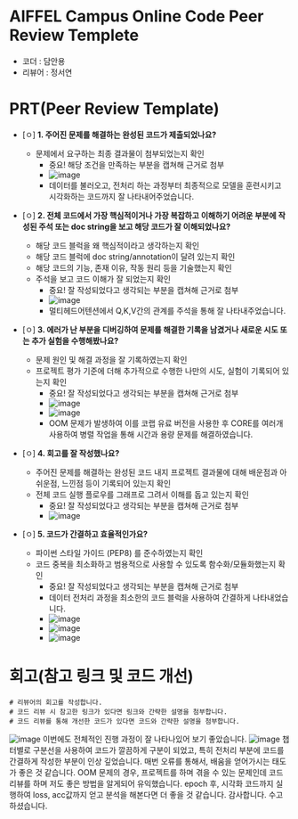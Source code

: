 # AIFFEL Campus Online Code Peer Review Templete
- 코더 : 담안용
- 리뷰어 : 정서연


# PRT(Peer Review Template)
- [ㅇ]  **1. 주어진 문제를 해결하는 완성된 코드가 제출되었나요?**
    - 문제에서 요구하는 최종 결과물이 첨부되었는지 확인
        - 중요! 해당 조건을 만족하는 부분을 캡쳐해 근거로 첨부
        - ![image](https://github.com/user-attachments/assets/20970497-928a-4b15-801b-28c5a523d54e)
        - 데이터를 불러오고, 전처리 하는 과정부터 최종적으로 모델을 훈련시키고 시각화하는 코드까지 잘 나타내어주었습니다.

    
- [ㅇ]  **2. 전체 코드에서 가장 핵심적이거나 가장 복잡하고 이해하기 어려운 부분에 작성된 
주석 또는 doc string을 보고 해당 코드가 잘 이해되었나요?**
    - 해당 코드 블럭을 왜 핵심적이라고 생각하는지 확인
    - 해당 코드 블럭에 doc string/annotation이 달려 있는지 확인
    - 해당 코드의 기능, 존재 이유, 작동 원리 등을 기술했는지 확인
    - 주석을 보고 코드 이해가 잘 되었는지 확인
        - 중요! 잘 작성되었다고 생각되는 부분을 캡쳐해 근거로 첨부
        - ![image](https://github.com/user-attachments/assets/d99b2577-68b7-48ad-a13d-460d737b8582)
        - 멀티헤드어텐션에서 Q,K,V간의 관계를 주석을 통해 잘 나타내주었습니다.

        
- [ㅇ]  **3. 에러가 난 부분을 디버깅하여 문제를 해결한 기록을 남겼거나
새로운 시도 또는 추가 실험을 수행해봤나요?**
    - 문제 원인 및 해결 과정을 잘 기록하였는지 확인
    - 프로젝트 평가 기준에 더해 추가적으로 수행한 나만의 시도, 
    실험이 기록되어 있는지 확인
        - 중요! 잘 작성되었다고 생각되는 부분을 캡쳐해 근거로 첨부
        - ![image](https://github.com/user-attachments/assets/e8196e7f-a8dd-4b44-bbfe-761866c053c1)
        - ![image](https://github.com/user-attachments/assets/79c3623d-c68c-4ae3-83b7-4c783846c2aa)
        - OOM 문제가 발생하여 이를 코랩 유료 버전을 사용한 후 CORE를 여러개 사용하여 병렬 작업을 통해 시간과 용량 문제를 해결하였습니다.


        
- [ㅇ]  **4. 회고를 잘 작성했나요?**
    - 주어진 문제를 해결하는 완성된 코드 내지 프로젝트 결과물에 대해
    배운점과 아쉬운점, 느낀점 등이 기록되어 있는지 확인
    - 전체 코드 실행 플로우를 그래프로 그려서 이해를 돕고 있는지 확인
        - 중요! 잘 작성되었다고 생각되는 부분을 캡쳐해 근거로 첨부
        - ![image](https://github.com/user-attachments/assets/ace45e53-a3c5-44f1-bd13-0cecb57502e6)

        
- [ㅇ]  **5. 코드가 간결하고 효율적인가요?**
    - 파이썬 스타일 가이드 (PEP8) 를 준수하였는지 확인
    - 코드 중복을 최소화하고 범용적으로 사용할 수 있도록 함수화/모듈화했는지 확인
        - 중요! 잘 작성되었다고 생각되는 부분을 캡쳐해 근거로 첨부
        - 데이터 전처리 과정을 최소한의 코드 블럭을 사용하여 간결하게 나타내었습니다.
        - ![image](https://github.com/user-attachments/assets/a77a32fa-52f2-4cdf-986d-c0560f5c9238)
        - ![image](https://github.com/user-attachments/assets/3ea07859-2142-48da-9f31-0780aa20f5ac)
        - ![image](https://github.com/user-attachments/assets/39a9cc83-1819-4175-945a-4333a12bd2e7)





# 회고(참고 링크 및 코드 개선)
```
# 리뷰어의 회고를 작성합니다.
# 코드 리뷰 시 참고한 링크가 있다면 링크와 간략한 설명을 첨부합니다.
# 코드 리뷰를 통해 개선한 코드가 있다면 코드와 간략한 설명을 첨부합니다.
```
![image](https://github.com/user-attachments/assets/3328bdce-e12d-4dd0-b7d6-7060eb648f41)
이번에도 전체적인 진행 과정이 잘 나타나있어 보기 좋았습니다.
![image](https://github.com/user-attachments/assets/9983574c-5093-4957-a46a-1621ab03974b)
챕터별로 구분선을 사용하여 코드가 깔끔하게 구분이 되었고, 특히 전처리 부분에 코드를 간결하게 작성한 부분이 인상 깊었습니다.
매번 오류를 통해서, 배움을 얻어가시는 태도가 좋은 것 같습니다.
OOM 문제의 경우, 프로젝트를 하며 겪을 수 있는 문제인데 코드 리뷰를 하며 저도 좋은 방법을 알게되어 유익했습니다.
epoch 후, 시각화 코드까지 실행하여 loss, acc값까지 얻고 분석을 해본다면 더 좋을 것 같습니다.
감사합니다. 수고하셨습니다.
